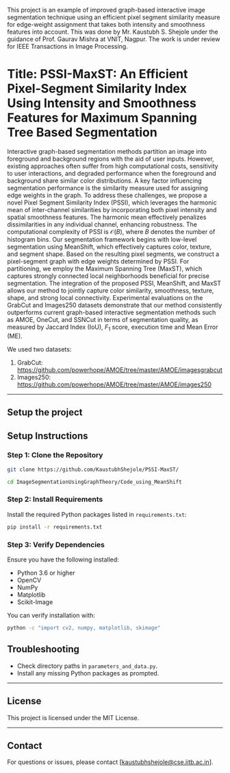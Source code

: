 This project is an example of improved graph-based interactive image segmentation technique using an efficient pixel segment similarity measure for edge-weight assignment that takes both intensity and smoothness features into account. This was done by Mr. Kaustubh S. Shejole under the guidance of Prof. Gaurav Mishra at VNIT, Nagpur. The work is under review for IEEE Transactions in Image Processing.

# Title: PSSI-MaxST: An Efficient Pixel-Segment Similarity Index Using Intensity and Smoothness Features for Maximum Spanning Tree Based Segmentation

Interactive graph-based segmentation methods partition an image into foreground and background regions with the aid of user inputs. However, existing approaches often suffer from high computational costs, sensitivity to user interactions, and degraded performance when the foreground and background share similar color distributions. A key factor influencing segmentation performance is the similarity measure used for assigning edge weights in the graph.
To address these challenges, we propose a novel Pixel Segment Similarity Index (PSSI), which leverages the harmonic mean of inter-channel similarities by incorporating both pixel intensity and spatial smoothness features. The harmonic mean effectively penalizes dissimilarities in any individual channel, enhancing robustness. The computational complexity of PSSI is $\mathcal{O}(B)$, where $B$ denotes the number of histogram bins.
Our segmentation framework begins with low-level segmentation using MeanShift, which effectively captures color, texture, and segment shape. Based on the resulting pixel segments, we construct a pixel-segment graph with edge weights determined by PSSI. For partitioning, we employ the Maximum Spanning Tree (MaxST), which captures strongly connected local neighborhoods beneficial for precise segmentation.
The integration of the proposed PSSI, MeanShift, and MaxST allows our method to jointly capture color similarity, smoothness, texture, shape, and strong local connectivity. Experimental evaluations on the GrabCut and Images250 datasets demonstrate that our method consistently outperforms current graph-based interactive segmentation methods such as AMOE, OneCut, and SSNCut in terms of segmentation quality, as measured by Jaccard Index (IoU), $F_1$ score, execution time and Mean Error (ME).

We used two datasets:
1. GrabCut: https://github.com/powerhope/AMOE/tree/master/AMOE/imagesgrabcut
2. Images250: https://github.com/powerhope/AMOE/tree/master/AMOE/images250

---

## **Setup the project**
## **Setup Instructions**

### Step 1: Clone the Repository
```bash
git clone https://github.com/KaustubhShejole/PSSI-MaxST/
```
```bash
cd ImageSegmentationUsingGraphTheory/Code_using_MeanShift
```

### Step 2: Install Requirements
Install the required Python packages listed in `requirements.txt`:

```bash
pip install -r requirements.txt
```

### Step 3: Verify Dependencies
Ensure you have the following installed:
- Python 3.6 or higher
- OpenCV
- NumPy
- Matplotlib
- Scikit-Image

You can verify installation with:
```bash
python -c "import cv2, numpy, matplotlib, skimage"
```

## **Troubleshooting**

- Check directory paths in `parameters_and_data.py`.
- Install any missing Python packages as prompted.

---

## **License**
This project is licensed under the MIT License.

---

## **Contact**
For questions or issues, please contact [kaustubhshejole@cse.iitb.ac.in].
